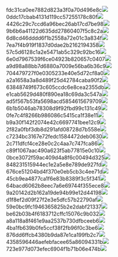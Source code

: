 fdc31ca0ee7882d823a3f0a70d496e8c<img  src="https://img.alicdn.com/bao/uploaded/i3/2639837995/TB2me9npIj_B1NjSZFHXXaDWpXa_!!2639837995.jpg_160x160.jpg">
0ddc17cbab4131d119cc57255178c80f<img  src="https://img.alicdn.com/bao/uploaded/i1/2639837995/O1CN0128vl0KHRyAexEmp_!!2639837995.jpg_160x160.jpg">
4426c29c7ccd6a96bec26ab17cd7be98<img  src="https://img.alicdn.com/bao/uploaded/i4/2639837995/O1CN0128vl03pVszyGMqJ_!!2639837995.jpg_160x160.jpg">
9b6b6a41122d635dd27860407f5c8c2a<img  src="https://img.alicdn.com/bao/uploaded/i4/2639837995/O1CN0128vl0WN9kjPa3ZD_!!2639837995.jpg_160x160.jpg">
6d8cd46dddd6f1b2558a72e01c3a834f<img  src="https://img.alicdn.com/bao/uploaded/i2/2639837995/O1CN0128vl0Ih2dy6u3Fm_!!2639837995.jpg_160x160.jpg">
7ea7f4b919f1837d0dae2b2162194358<img  src="https://img.alicdn.com/bao/uploaded/i2/2639837995/O1CN0128vl0QpJsAxAuM2_!!2639837995.jpg_160x160.jpg">
57c5d6128c1a2e5471ab5c329c92bc16<img  src="https://img.alicdn.com/bao/uploaded/i3/2639837995/O1CN0128vl0EHQKbxN3lK_!!2639837995.jpg_160x160.jpg">
6e0d7967539f6ce04923b820657c0407<img  src="https://img.alicdn.com/bao/uploaded/i4/2639837995/O1CN0128vl0PRwlhNmqng_!!2639837995.jpg_160x160.jpg">
a9d98a88bb7d6880a7009e56ba6b36c9<img  src="https://img.alicdn.com/bao/uploaded/i2/2639837995/TB2mEA3prZnBKNjSZFGXXbt3FXa_!!2639837995.jpg_160x160.jpg">
704479727f0e0305233e40e5d72cf8a0<img  src="https://img.alicdn.com/bao/uploaded/i2/2639837995/O1CN0128vl0XdJSdMeYER_!!2639837995.jpg_160x160.jpg">
a2a1658a3a8d489f25d42784caba90f2<img  src="https://img.alicdn.com/bao/uploaded/i4/2639837995/O1CN0128vl0FocLMl3t6j_!!2639837995.jpg_160x160.jpg">
63848749f673c605ccdc6e8cea2355db<img  src="https://img.alicdn.com/bao/uploaded/i1/2639837995/O1CN0128vl0Y8l0ANbkeI_!!2639837995.jpg_160x160.jpg">
e1cab5629d480f890ea18c69da3c547a<img  src="https://img.alicdn.com/imgextra/i4/2639837995/O1CN0128vl0pYfi6XF3S7_!!2639837995.jpg">
ad5f567b53fa5698acd5854615679709<img  src="https://img.alicdn.com/imgextra/i2/2639837995/O1CN0128vl0qCZxfePw8I_!!2639837995.jpg">
6b1b5046ab78308d9f92fbd99c131c49<img  src="https://img.alicdn.com/imgextra/i1/2639837995/O1CN0128vl0pDLVFcqSeH_!!2639837995.jpg">
0fe7c4f8266b986086c5415ca1f38e11<img  src="https://img.alicdn.com/imgextra/i4/2639837995/O1CN0128vl0nTRzoa1Mcd_!!2639837995.jpg">
b9a30f142f2074e42c6697741bee12c9<img  src="https://img.alicdn.com/imgextra/i3/2639837995/O1CN0128vl0ntmhy5eFKe_!!2639837995.jpg">
2f82a0fbf3db8d291afd08728d7b558e<img  src="https://img.alicdn.com/imgextra/i3/2639837995/O1CN0128vl0pDLR582PcI_!!2639837995.jpg">
c7234bc3167e72fedc1584472deb0630<img  src="https://img.alicdn.com/imgextra/i2/2639837995/O1CN0128vl0oOT27GOgE0_!!2639837995.jpg">
2c711dfcf4ce28e0c2c4aa7c747fca86<img  src="https://img.alicdn.com/imgextra/i4/2639837995/O1CN0128vl0nTTCaXjWI8_!!2639837995.jpg">
c89f1067aac490a623f5ab77815e0c10<img  src="https://img.alicdn.com/imgextra/i2/2639837995/O1CN0128vl0qCbyNNEUJA_!!2639837995.jpg">
0bce3072f59ac409d4a8f6c00494d325<img  src="https://img.alicdn.com/imgextra/i2/2639837995/O1CN0128vl0pF4xLfiSy8_!!2639837995.jpg">
848231515944ec1e2a5e8e789de927fd<img  src="https://img.alicdn.com/imgextra/i4/2639837995/O1CN0128vl0ogQfD9cQa0_!!2639837995.jpg">
676ce51204bd4f370e0eb5cb3c4ee71d<img  src="https://img.alicdn.com/imgextra/i1/2639837995/O1CN0128vl0pF6ISiCD0C_!!2639837995.jpg">
45cb9ea4877ca1f6e83b8389f3c5f341<img  src="https://img.alicdn.com/imgextra/i2/2639837995/O1CN0128vl0ntmdpJMzPY_!!2639837995.jpg">
64bacd6062b8eec7a6e69744f355ece8<img  src="https://img.alicdn.com/imgextra/i1/2639837995/O1CN0128vl0pF5DxmzcdN_!!2639837995.jpg">
9a20142d2b162a19de94b99e12d44198<img  src="https://img.alicdn.com/imgextra/i3/2639837995/O1CN0128vl0qCbMxCMl5X_!!2639837995.jpg">
d1f8ef2d09f27f2e3e5dfc57b22790af<img  src="https://img.alicdn.com/imgextra/i4/2639837995/O1CN0128vl0pYhzRJFoWr_!!2639837995.jpg">
59e0bc9fc1946365825b2e2dabf21337<img  src="https://img.alicdn.com/imgextra/i3/2639837995/O1CN0128vl0ntnqdENljy_!!2639837995.jpg">
be62b03b4f6183712cffc15076c9b032<img  src="https://img.alicdn.com/imgextra/i2/2639837995/O1CN0128vl0pmuw7L689p_!!2639837995.jpg">
a8a118a8f461e9aa2537b730dfbceeb6<img  src="https://img.alicdn.com/imgextra/i4/2639837995/O1CN0128vl0pYhzRMMBDz_!!2639837995.jpg">
4ba1fb639b0fe5ccf38f2fb96f0c3be6<img  src="https://img.alicdn.com/imgextra/i3/2639837995/O1CN0128vl0ogP7bi3Igw_!!2639837995.jpg">
876dd6ffcb4380b9da87e1ca199fb2c7<img  src="https://img.alicdn.com/imgextra/i1/2639837995/O1CN0128vl0qCZtVnHq0K_!!2639837995.jpg">
4358596446aefebfacee65a86094331b<img  src="https://img.alicdn.com/imgextra/i1/2639837995/O1CN0128vl0nTSfLVxKrA_!!2639837995.jpg">
723e977d073efec6904f1b71b06e474b<img  src="https://img.alicdn.com/imgextra/i4/2639837995/O1CN0128vl0qOmQrMsaRg_!!2639837995.jpg">
